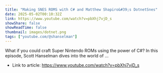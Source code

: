 ```yaml
---
title: "Making SNES ROMS with C# and Matthew Shapiro&#39;s DotnetSnes"
date: 2025-05-02T00:10:32Z
link: https://www.youtube.com/watch?v=pbXhj7vjD_s
showShare: false
showReadTime: false
thumbnail: images/dotnet.png
tags: ["youtube.com/@shanselman"]
---
```

What if you could craft Super Nintendo ROMs using the power of C#? In this episode, Scott Hanselman dives into the world of ...

- Link to article: https://www.youtube.com/watch?v=pbXhj7vjD_s
